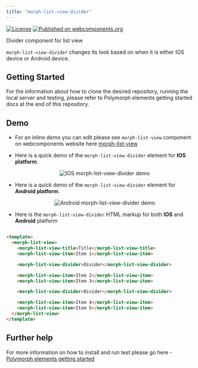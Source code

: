 ```yaml
---
title: "morph-list-view-divider"
---
```


[![License](https://img.shields.io/badge/License-Apache%202.0-blue.svg)](https://opensource.org/licenses/Apache-2.0) [![Published on webcomponents.org](https://img.shields.io/badge/webcomponents.org-published-blue.svg)](https://www.webcomponents.org/element/PolymerElements/paper-progress)

Divider component for list view

`morph-list-view-divider` changes its look based on when it is either IOS device or Android device.

## Getting Started

For the information about how to clone the desired repository, running the local server and testing, please refer to Polymorph elements getting started docs at the end of this repository.

## Demo

- For an inline demo you can edit please see `morph-list-view` component on webcomponents website here [morph-list-view]

- Here is a quick demo of the `morph-list-view-divider` element for **IOS platform**.

  <p align="center">
    <img src="demo-images/ios-divider-inside-view-demo.png" alt="IOS morph-list-view-divider demo"/>
  </p>

- Here is a quick demo of the `morph-list-view-divider` element for **Android platform**.

  <p align="center">
    <img src="demo-images/android-divider-inside-view-demo.png" alt="Android morph-list-view-divider demo"/>
  </p>

- Here is the `morph-list-view-divider` HTML markup for both **IOS** and **Android** platform

```html

<template>
  <morph-list-view>
    <morph-list-view-title>Title</morph-list-view-title>
    <morph-list-view-item>Item 1</morph-list-view-item>

    <morph-list-view-divider>Divider</morph-list-view-divider>

    <morph-list-view-item>Item 2</morph-list-view-item>
    <morph-list-view-item>Item 3</morph-list-view-item>

    <morph-list-view-divider>Divider</morph-list-view-divider>

    <morph-list-view-item>Item 4</morph-list-view-item>
    <morph-list-view-item>Item 5</morph-list-view-item>
  </morph-list-view>
</template>

```

## Further help

For more information on how to install and run test please go here - [Polymorph elements getting started]

[Polymorph elements getting started]: https://github.com/moduware/polymorph-components/blob/master/INFO.md

[morph-list-view]: https://www.webcomponents.org/element/moduware/morph-list-view
